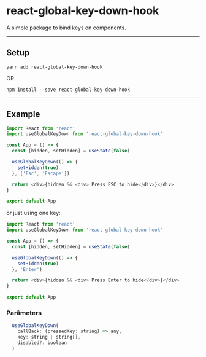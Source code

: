 # react-global-key-down-hook

A simple package to bind keys on components.

---

## Setup

`yarn add react-global-key-down-hook`

OR

`npm install --save react-global-key-down-hook`

---

## Example

```javascript
import React from 'react'
import useGlobalKeyDown from 'react-global-key-down-hook'

const App = () => {
  const [hidden, setHidden] = useState(false)

  useGlobalKeyDown(() => {
    setHidden(true)
  }, ['Esc', 'Escape'])

  return <div>{hidden && <div> Press ESC to hide</div>}</div>
}

export default App
```

or just using one key:

```javascript
import React from 'react'
import useGlobalKeyDown from 'react-global-key-down-hook'

const App = () => {
  const [hidden, setHidden] = useState(false)

  useGlobalKeyDown(() => {
    setHidden(true)
  }, 'Enter')

  return <div>{hidden && <div> Press Enter to hide</div>}</div>
}

export default App
```

### Parâmeters

```javascript
  useGlobalKeyDown(
    callBack: (pressedKey: string) => any,
    key: string | string[],
    disabled?: boolean
  )
```
